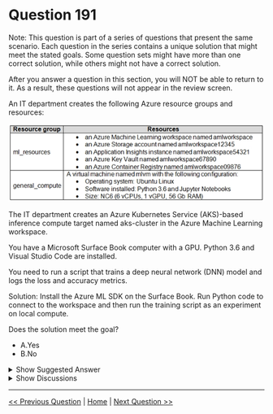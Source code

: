 # Question 191

Note: This question is part of a series of questions that present the same scenario. Each question in the series contains a unique solution that might meet the stated goals. Some question sets might have more than one correct solution, while others might not have a correct solution.

After you answer a question in this section, you will NOT be able to return to it. As a result, these questions will not appear in the review screen.

An IT department creates the following Azure resource groups and resources:

![Question Image](images/q191_q_0015700001.png)

The IT department creates an Azure Kubernetes Service (AKS)-based inference compute target named aks-cluster in the Azure Machine Learning workspace.

You have a Microsoft Surface Book computer with a GPU. Python 3.6 and Visual Studio Code are installed.

You need to run a script that trains a deep neural network (DNN) model and logs the loss and accuracy metrics.

Solution: Install the Azure ML SDK on the Surface Book. Run Python code to connect to the workspace and then run the training script as an experiment on local compute.

Does the solution meet the goal?

* A.Yes
* B.No

<details>
  <summary>Show Suggested Answer</summary>

  <strong>A</strong><br>

</details>

<details>
  <summary>Show Discussions</summary>

<blockquote><p><strong>dev2dev</strong> <code>(Fri 17 Sep 2021 04:44)</code> - <em>Upvotes: 24</em></p><p>we can run locally. anwer is yes</p></blockquote>
<blockquote><p><strong>Manishi_VBA</strong> <code>(Sat 06 Nov 2021 03:21)</code> - <em>Upvotes: 10</em></p><p>The answer should be yes. The local machine does have the capability to run DNN</p></blockquote>
<blockquote><p><strong>f82411e</strong> <code>(Tue 03 Jun 2025 11:46)</code> - <em>Upvotes: 1</em></p><p>la respuesta es no</p></blockquote>
<blockquote><p><strong>evangelist</strong> <code>(Mon 02 Dec 2024 11:15)</code> - <em>Upvotes: 1</em></p><p>answer is A, yes, AKS is used as inference compute target, inference means hosting and deploying the model not training the model</p></blockquote>
<blockquote><p><strong>sl_mslconsulting</strong> <code>(Sun 17 Nov 2024 03:00)</code> - <em>Upvotes: 1</em></p><p>Even the doc says you can use Local computer as a training target, but I can&#x27;t find any detailed steps to do this. Besides, it will still be unmanaged compute and I doubt you can log the metrics that can be utilized to improve the performance of the model.</p></blockquote>
<blockquote><p><strong>sl_mslconsulting</strong> <code>(Sun 17 Nov 2024 03:04)</code> - <em>Upvotes: 1</em></p><p>ChatGPT said I was wrong. The answer should be A.</p></blockquote>
<blockquote><p><strong>PI_Team</strong> <code>(Sat 27 Jan 2024 12:28)</code> - <em>Upvotes: 1</em></p><p>The question only asks about running a script that trains a DNN model and logs the loss and accuracy metrics. In that case, the solution does meet the goal. Installing the Azure ML SDK on the Surface Book and running the training script as an experiment on local compute would allow you to train a DNN model and log the loss and accuracy metrics. 

SaM</p></blockquote>
<blockquote><p><strong>krishna1818</strong> <code>(Wed 29 Nov 2023 11:07)</code> - <em>Upvotes: 2</em></p><p>yes we can run the DNN locally</p></blockquote>
<blockquote><p><strong>Yuriy_Ch</strong> <code>(Fri 08 Sep 2023 11:15)</code> - <em>Upvotes: 2</em></p><p>Exactly this question was on exam 07/March/2023</p></blockquote>
<blockquote><p><strong>ahson0124</strong> <code>(Tue 15 Aug 2023 12:42)</code> - <em>Upvotes: 3</em></p><p>In exam on 2023-02-15</p></blockquote>
<blockquote><p><strong>slcheng</strong> <code>(Thu 27 Apr 2023 11:57)</code> - <em>Upvotes: 1</em></p><p>Ans : A</p></blockquote>
<blockquote><p><strong>majma</strong> <code>(Wed 30 Nov 2022 14:52)</code> - <em>Upvotes: 1</em></p><p>if we should log the metrics into the workspace then answer is correct</p></blockquote>
<blockquote><p><strong>ning</strong> <code>(Fri 18 Nov 2022 13:45)</code> - <em>Upvotes: 2</em></p><p>This question is so poorly written ...
Can we run local DNN, yes, we can ...
Does that use the VM listed, no it is not ...
As question is asking for whether we can run ...
So I will vote for YES</p></blockquote>
<blockquote><p><strong>JoshuaXu</strong> <code>(Fri 06 May 2022 21:46)</code> - <em>Upvotes: 3</em></p><p>on 6 Nov 2021, the answer should be &quot;yes&quot;</p></blockquote>
<blockquote><p><strong>hargur</strong> <code>(Wed 20 Apr 2022 09:43)</code> - <em>Upvotes: 1</em></p><p>on 19Oct2021</p></blockquote>
<blockquote><p><strong>kail85</strong> <code>(Tue 28 Dec 2021 10:21)</code> - <em>Upvotes: 3</em></p><p>No indication if cudatoolkit is installed. Just have python and gpu is not enough to run dnn.</p></blockquote>
<blockquote><p><strong>lewitt</strong> <code>(Wed 15 Mar 2023 12:51)</code> - <em>Upvotes: 2</em></p><p>technically you don&#x27;t even need a GPU to run a DNN. Its just faster with one, but having python and a cpu is enough to run a DNN in normal cases.</p></blockquote>
<blockquote><p><strong>treadst0ne</strong> <code>(Mon 20 Dec 2021 19:46)</code> - <em>Upvotes: 4</em></p><p>The answer should be YES, you can log metrics running locally without attaching the computer.
The only case to attach your computer, is to make it available as a ComputeTarget when running experiments.</p></blockquote>
<blockquote><p><strong>chaudha4</strong> <code>(Thu 04 Nov 2021 17:42)</code> - <em>Upvotes: 4</em></p><p>The answer is Yes. The surface book has a GPU and even though there is no mention of RAM, it seems like the surface book is capable of training a DNN model.</p></blockquote>

</details>

---

[<< Previous Question](question_190.md) | [Home](/index.md) | [Next Question >>](question_192.md)
